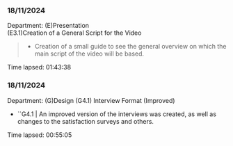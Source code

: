 ### 18/11/2024
Department: (E)Presentation  
(E3.1)Creation of a General Script for the Video
>- Creation of a small guide to see the general overview on which the main script of the video will be based.   

Time lapsed: 01:43:38  

### 18/11/2024
Department: (G)Design
(G4.1) Interview Format (Improved)
- ``G4.1 | An improved version of the interviews was created, as well as changes to the satisfaction surveys and others.  

Time lapsed: 00:55:05